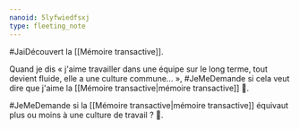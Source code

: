 ```yaml
---
nanoid: 5lyfwiedfsxj
type: fleeting_note
---
```

#JaiDécouvert la [[Mémoire transactive]].

Quand je dis « j'aime travailler dans une équipe sur le long terme, tout devient fluide, elle a une culture commune… », #JeMeDemande si cela veut dire que j'aime la [[Mémoire transactive|mémoire transactive]] 🤔.

#JeMeDemande si la [[Mémoire transactive|mémoire transactive]] équivaut plus ou moins à une culture de travail ? 🤔.
